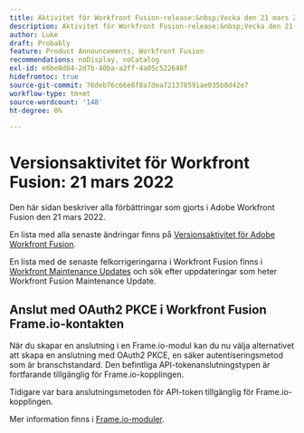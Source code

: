 ```yaml
---
title: Aktivitet för Workfront Fusion-release:&nbsp;Vecka den 21 mars 2022
description: Aktivitet för Workfront Fusion-release:&nbsp;Vecka den 21 mars 2022
author: Luke
draft: Probably
feature: Product Announcements, Workfront Fusion
recommendations: noDisplay, noCatalog
exl-id: e6be8d84-2d7b-40ba-a2ff-4a05c522648f
hidefromtoc: true
source-git-commit: 76deb76c66e8f8a7dea721378591ae035b8d42e7
workflow-type: tm+mt
source-wordcount: '148'
ht-degree: 0%

---
```


# Versionsaktivitet för Workfront Fusion: 21 mars 2022

Den här sidan beskriver alla förbättringar som gjorts i Adobe Workfront Fusion den 21 mars 2022.

En lista med alla senaste ändringar finns på [Versionsaktivitet för Adobe Workfront Fusion](../../../product-announcements/product-releases/fusion-release-activity/fusion-release-activity.md).

En lista med de senaste felkorrigeringarna i Workfront Fusion finns i [Workfront Maintenance Updates](https://experienceleague.adobe.com/docs/workfront-known-issues/releases/current-updates.html) och sök efter uppdateringar som heter Workfront Fusion Maintenance Update.

## Anslut med OAuth2 PKCE i Workfront Fusion Frame.io-kontakten

När du skapar en anslutning i en Frame.io-modul kan du nu välja alternativet att skapa en anslutning med OAuth2 PKCE, en säker autentiseringsmetod som är branschstandard. Den befintliga API-tokenanslutningstypen är fortfarande tillgänglig för Frame.io-kopplingen.

Tidigare var bara anslutningsmetoden för API-token tillgänglig för Frame.io-kopplingen.

Mer information finns i [Frame.io-moduler](../../../workfront-fusion/apps-and-their-modules/frame-io-modules.md).

